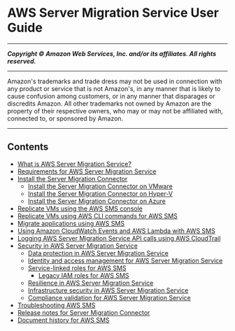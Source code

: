 # AWS Server Migration Service User Guide

-----
*****Copyright &copy; Amazon Web Services, Inc. and/or its affiliates. All rights reserved.*****

-----
Amazon's trademarks and trade dress may not be used in 
     connection with any product or service that is not Amazon's, 
     in any manner that is likely to cause confusion among customers, 
     or in any manner that disparages or discredits Amazon. All other 
     trademarks not owned by Amazon are the property of their respective
     owners, who may or may not be affiliated with, connected to, or 
     sponsored by Amazon.

-----
## Contents
+ [What is AWS Server Migration Service?](server-migration.md)
+ [Requirements for AWS Server Migration Service](prereqs.md)
+ [Install the Server Migration Connector](SMS_setup.md)
   + [Install the Server Migration Connector on VMware](VMware.md)
   + [Install the Server Migration Connector on Hyper-V](HyperV.md)
   + [Install the Server Migration Connector on Azure](Azure.md)
+ [Replicate VMs using the AWS SMS console](console_workflow.md)
+ [Replicate VMs using AWS CLI commands for AWS SMS](cli_workflow.md)
+ [Migrate applications using AWS SMS](application-migration.md)
+ [Using Amazon CloudWatch Events and AWS Lambda with AWS SMS](cwe-sms.md)
+ [Logging AWS Server Migration Service API calls using AWS CloudTrail](logging-using-cloudtrail.md)
+ [Security in AWS Server Migration Service](security.md)
   + [Data protection in AWS Server Migration Service](data-protection.md)
   + [Identity and access management for AWS Server Migration Service](identity-access-management.md)
   + [Service-linked roles for AWS SMS](using-service-linked-roles.md)
      + [Legacy IAM roles for AWS SMS](sms-legacy-iam-roles.md)
   + [Resilience in AWS Server Migration Service](disaster-recovery-resiliency.md)
   + [Infrastructure security in AWS Server Migration Service](infrastructure-security.md)
   + [Compliance validation for AWS Server Migration Service](compliance-validation.md)
+ [Troubleshooting AWS SMS](troubleshoot-sms.md)
+ [Release notes for Server Migration Connector](release-notes.md)
+ [Document history for AWS SMS](doc-history.md)